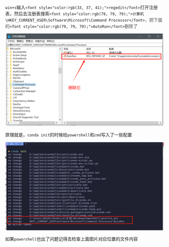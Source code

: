 `win+s`输入`<font style="color:rgb(33, 37, 41);">regedit</font>`<font style="color:rgb(33, 37, 41);">打开注册表，然后</font>去注册表搜索`<font style="color:rgb(79, 79, 79);">计算机\HKEY_CURRENT_USER\Software\Microsoft\Command Processor</font>`<font style="color:rgb(79, 79, 79);">，把下面的</font>`<font style="color:rgb(79, 79, 79);">AutoRun</font>`<font style="color:rgb(79, 79, 79);">删除了</font>

![](../images/72b683ebd7d82deb1a16de5cc4a32d57.png)

原理就是，`conda init`的时候给`powershell`和`cmd`写入了一些配置

![](../images/95b140d110542e95ae7fb70ae5853828.png)

如果`powershell`也出了问题记得去检查上面图片对应位置的文件内容



